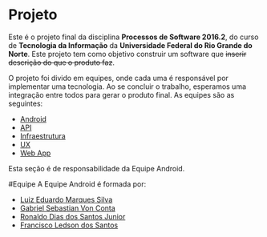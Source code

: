 # Projeto
Este é o projeto final da disciplina <b>Processos de Software 2016.2</b>, do curso de <b>Tecnologia da Informação</b> da <b>Universidade Federal do Rio Grande do Norte</b>. Este projeto tem como objetivo construir um software que <strike>inserir descrição do que o produto faz</strike>.

O projeto foi divido em equipes, onde cada uma é responsável por implementar uma tecnologia. Ao se concluir o trabalho, esperamos uma integração entre todos para gerar o produto final. As equipes são as seguintes:

  * <a href="https://github.com/Processos-de-software-2016-2/Android">Android</a>
  * <a href="https://github.com/Processos-de-software-2016-2/python-api">API</a>
  * <a href="https://github.com/Processos-de-software-2016-2/Infraestrutura">Infraestrutura</a>
  * <a href="https://github.com/Processos-de-software-2016-2/UX">UX</a>
  * <a href="https://github.com/Processos-de-software-2016-2/Web-App">Web App</a>

Esta seção é de responsabilidade da Equipe Android.

#Equipe
A Equipe Android é formada por:
  * <a href="https://github.com/edumarques">Luiz Eduardo Marques Silva</a>
  * <a href="https://github.com/Gabrielsvc">Gabriel Sebastian Von Conta</a>
  * <a href="https://github.com/ronaldo1993">Ronaldo Dias dos Santos Junior</a>
  * <a href="https://github.com/Ziwork">Francisco Ledson dos Santos</a>
